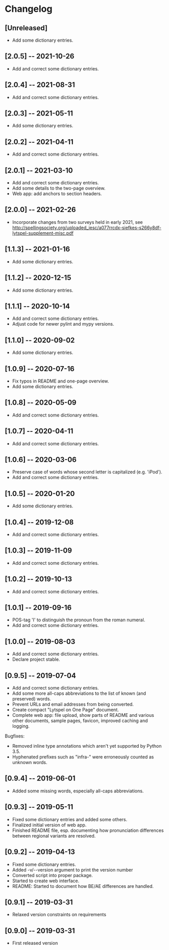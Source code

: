 # Changelog

## [Unreleased]

* Add some dictionary entries.


## [2.0.5] -- 2021-10-26

* Add and correct some dictionary entries.


## [2.0.4] -- 2021-08-31

* Add and correct some dictionary entries.


## [2.0.3] -- 2021-05-11

* Add some dictionary entries.


## [2.0.2] -- 2021-04-11

* Add and correct some dictionary entries.


## [2.0.1] -- 2021-03-10

* Add and correct some dictionary entries.
* Add some details to the two-page overview.
* Web app: add anchors to section headers.


## [2.0.0] -- 2021-02-26

* Incorporate changes from two surveys held in early 2021, see
  http://spellingsociety.org/uploaded_iesc/a077rrcdx-siefkes-s266y8df-lytspel-supplement-misc.pdf


## [1.1.3] -- 2021-01-16

* Add some dictionary entries.


## [1.1.2] -- 2020-12-15

* Add some dictionary entries.


## [1.1.1] -- 2020-10-14

* Add and correct some dictionary entries.
* Adjust code for newer pylint and mypy versions.


## [1.1.0] -- 2020-09-02

* Add some dictionary entries.


## [1.0.9] -- 2020-07-16

* Fix typos in README and one-page overview.
* Add some dictionary entries.


## [1.0.8] -- 2020-05-09

* Add and correct some dictionary entries.


## [1.0.7] -- 2020-04-11

* Add and correct some dictionary entries.


## [1.0.6] -- 2020-03-06

* Preserve case of words whose second letter is capitalized (e.g. 'iPod').
* Add and correct some dictionary entries.


## [1.0.5] -- 2020-01-20

* Add some dictionary entries.


## [1.0.4] -- 2019-12-08

* Add and correct some dictionary entries.


## [1.0.3] -- 2019-11-09

* Add and correct some dictionary entries.


## [1.0.2] -- 2019-10-13

* Add and correct some dictionary entries.


## [1.0.1] -- 2019-09-16

* POS-tag 'I' to distinguish the pronoun from the roman numeral.
* Add and correct some dictionary entries.


## [1.0.0] -- 2019-08-03

* Add and correct some dictionary entries.
* Declare project stable.


## [0.9.5] -- 2019-07-04

* Add and correct some dictionary entries.
* Add some more all-caps abbreviations to the list of known (and preserved)
  words.
* Prevent URLs and email addresses from being converted.
* Create compact "Lytspel on One Page" document.
* Complete web app: file upload, show parts of README and various other
  documents, sample pages, favicon, improved caching and logging.

Bugfixes:

* Removed inline type annotations which aren't yet supported by Python 3.5.
* Hyphenated prefixes such as "infra-" were erroneously counted as unknown
  words.


## [0.9.4] -- 2019-06-01

* Added some missing words, especially all-caps abbreviations.


## [0.9.3] -- 2019-05-11

* Fixed some dictionary entries and added some others.
* Finalized initial version of web app.
* Finished README file, esp. documenting how pronunciation differences
  between regional variants are resolved.


## [0.9.2] -- 2019-04-13

* Fixed some dictionary entries.
* Added -v/--version argument to print the version number
* Converted script into proper package.
* Started to create web interface.
* README: Started to document how BE/AE differences are handled.


## [0.9.1] -- 2019-03-31

* Relaxed version constraints on requirements


## [0.9.0] -- 2019-03-31

* First released version
